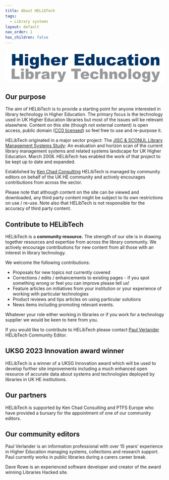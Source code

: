 ```yaml
---
title: About HELibTech
tags:
  - Library systems
layout: default
nav_order: 1
has_children: false
---
```

![Higher Education Library Technology Logo](/assets/images/helibtech-logo.png)

## Our purpose

The aim of HELibTech is to provide a starting point for anyone interested in library technology in Higher Education. The primary focus is the technology used in UK Higher Education libraries but most of the issues will be relevant elsewhere. Content on this site (though not external content) is open access, public domain ([CC0 licensed](https://creativecommons.org/publicdomain/zero/1.0/)) so feel free to use and re-purpose it.

HELibTech originated in a major sector project: The [JISC & SCONUL Library Management Systems Study](http://www.webarchive.org.uk/wayback/archive/20140615073047/http://www.jisc.ac.uk/media/documents/programmes/resourcediscovery/lmsstudy.pdf): An evaluation and horizon scan of the current library management systems and related systems landscape for UK Higher Education. March 2008. HELibTech has enabled the work of that project to be kept up to date and expanded. 

Established by [Ken Chad Consulting](http://www.kenchadconsulting.com/) HELibTech is managed by community editors on behalf of the UK HE community and actively encourages contributions from across the sector.

Please note that although content on the site can be viewed and downloaded, any third party content might be subject to its own restrictions on use / re-use. Note also that HELibTech is not responsible for the accuracy of third party content.

## Contribute to HELibTech

HELibTech is a **community resource.** The strength of our site is in drawing together resources and expertise from across the library community. We actively encourage contributions for new content from all those with an interest in library technology.

We welcome the following contributions:

* Proposals for new topics not currently covered
* Corrections / edits / enhancements to existing pages - if you spot something wrong or feel you can improve please tell us!
* Feature articles on initiatives from your institution or your experience of working with particular technologies
* Product reviews and tips articles on using particular solutions
* News items including promoting relevant events.

Whatever your role either working in libraries or if you work for a technology supplier we would be keen to here from you.

If you would like to contribute to HELibTech please contact [Paul Verlander ](paulverlander@gmail.com)HELibTech Community Editor.

## UKSG 2023 Innovation award winner

HELibTech is a winner of a UKSG Innovation award which will be used to develop further site improvements including a much enhanced open resource of accurate data about systems and technologies deployed by libraries in UK HE institutions.

## Our partners

HELibTech is supported by Ken Chad Consulting and PTFS Europe who have provided a bursary for the appointment of one of our community editors.

## Our community editors

Paul Verlander  is an information professional with over 15 years’ experience in Higher Education managing systems, collections and research support. Paul currently works in public libraries during a carers career break.

Dave Rowe is an experienced software developer and creator of the award winning Libraries Hacked site.
